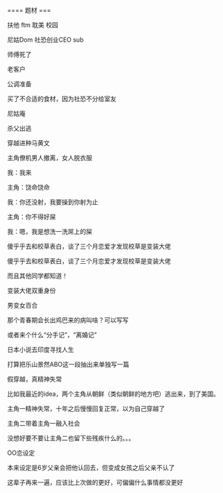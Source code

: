==== 题材 ===

扶他 ftm 耽美 校园

尼姑Dom 社恐创业CEO sub

师傅死了

老客户

公调准备

买了不合适的食材，因为社恐不分给室友

尼姑庵

杀父出逃

穿越进种马黄文

主角僚机男人撤离，女人脱衣服

我：我来

主角：饶命饶命

我：你还没射，我要操到你射为止

主角：你不得好屎

我：嗯，我是想洗一洗屌上的屎

傻乎乎去和校草表白，谈了三个月恋爱才发现校草是变装大佬

傻乎乎去和校草表白，谈了三个月恋爱才发现校草是变装大佬

而且其他同学都知道！

变装大佬双重身份

男变女百合

那个青春期会长出鸡巴来的病叫啥？可以写写

或者来个什么“分手记”，“离婚记”

日本小说去印度寻找人生

打算把乐山景然ABO这一段抽出来单独写一篇

假穿越，真精神失常

比如我最近的idea，两个主角从朝鲜（类似朝鲜的地方吧）逃出来，到了美国。

主角一精神失常，十年之后慢慢回复正常，以为自己穿越了

主角二带着主角一融入社会

没想好要不要让主角二也留下些残疾什么的。。。

OO恋设定

本来设定是6岁父亲会把他认回去，但变成女孩之后父亲不认了

这辈子再来一遍，应该比上次做的更好，可偏偏什么事情都没更好
